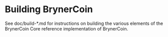 Building BrynerCoin
================

See doc/build-*.md for instructions on building the various
elements of the BrynerCoin Core reference implementation of BrynerCoin.
